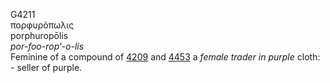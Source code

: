 <body>
  <p>G4211<br>  πορφυρόπωλις  <br> porphuropōlis  <br><i>por-foo-rop‘-o-lis </i><br>Feminine of a compound of <a href="g4209.htm">4209</a> and <a href="g4453.htm">4453</a>  a <i>female</i> <i>trader</i> <i>in</i> <i>purple</i> cloth: - seller of purple.<br></p>
 </body>